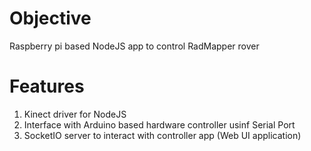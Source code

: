 # Objective 
Raspberry pi based NodeJS app to control RadMapper rover

# Features
1) Kinect driver for NodeJS
2) Interface with Arduino based hardware controller usinf Serial Port
3) SocketIO server to interact with controller app (Web UI application)
